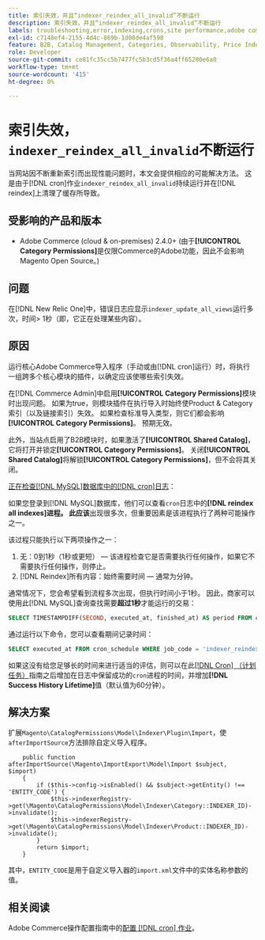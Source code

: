 ```yaml
---
title: 索引失效，并且“indexer_reindex_all_invalid”不断运行
description: 索引失效，并且“indexer_reindex_all_invalid”不断运行
labels: troubleshooting,error,indexing,crons,site performance,adobe commerce,magento,cron,indexer_reindex_all_invalid,SQL,MySQL,reindex
exl-id: c7148ef4-2155-4d4c-869b-1d08de4af598
feature: B2B, Catalog Management, Categories, Observability, Price Indexer
role: Developer
source-git-commit: ce81fc35cc5b7477fc5b3cd5f36a4ff65280e6a0
workflow-type: tm+mt
source-wordcount: '415'
ht-degree: 0%

---
```


# 索引失效，`indexer_reindex_all_invalid`不断运行

当网站因不断重新索引而出现性能问题时，本文会提供相应的可能解决方法。 这是由于[!DNL cron]作业`indexer_reindex_all_invalid`持续运行并在[!DNL reindex]上清理了缓存所导致。

## 受影响的产品和版本

* Adobe Commerce (cloud &amp; on-premises) 2.4.0+ (由于&#x200B;**[!UICONTROL Category Permissions]**&#x200B;是仅限Commerce的Adobe功能，因此不会影响Magento Open Source。)

## 问题

在[!DNL New Relic One]中，错误日志应显示`indexer_update_all_views`运行多次，时间> 1秒（即，它正在处理某些内容）。

## 原因

运行核心Adobe Commerce导入程序（手动或由[!DNL cron]运行）时，将执行一组跨多个核心模块的插件，以确定应该使哪些索引失效。

在[!DNL Commerce Admin]中启用&#x200B;**[!UICONTROL Category Permissions]**&#x200B;模块时出现问题。 如果为true，则模块插件在执行导入时始终使Product &amp; Category索引（以及链接索引）失效。 如果检查标准导入类型，则它们都会影响&#x200B;**[!UICONTROL Category Permissions]**。 预期无效。

此外，当站点启用了B2B模块时，如果激活了&#x200B;**[!UICONTROL Shared Catalog]**，它将打开并锁定&#x200B;**[!UICONTROL Category Permissions]**。 关闭&#x200B;**[!UICONTROL Shared Catalog]**&#x200B;将解锁&#x200B;**[!UICONTROL Category Permissions]**，但不会将其关闭。

<u>正在检查[!DNL MySQL]数据库中的[!DNL cron]日志</u>：

如果您登录到[!DNL MySQL]数据库，他们可以查看`cron`日志中的&#x200B;**[!DNL reindex all indexes]**进程。
此**应该**&#x200B;出现很多次，但重要因素是该进程执行了两种可能操作之一。

该过程只能执行以下两项操作之一：

1. 无：0到1秒（1秒或更短） — 该进程检查它是否需要执行任何操作，如果它不需要执行任何操作，则停止。
1. [!DNL Reindex]所有内容：始终需要时间 — 通常为分钟。

通常情况下，您会希望看到流程多次出现，但执行时间小于1秒。
因此，商家可以使用此[!DNL MySQL]查询查找需要&#x200B;**超过1秒**&#x200B;才能运行的交易：

```sql
SELECT TIMESTAMPDIFF(SECOND, executed_at, finished_at) AS period FROM cron_schedule WHERE job_code = 'indexer_reindex_all_invalid' HAVING period > 1
```

通过运行以下命令，您可以查看期间记录时间：

```sql
SELECT executed_at FROM cron_schedule WHERE job_code = 'indexer_reindex_all_invalid' AND executed_at IS NOT NULL ORDER BY executed_at ASC LIMIT 1;
```

如果这没有给您足够长的时间来进行适当的评估，则可以在此[[!DNL Cron] （计划任务）](https://experienceleague.adobe.com/docs/commerce-admin/systems/tools/cron.html)指南之后增加在日志中保留成功的`cron`进程的时间，并增加&#x200B;**[!DNL Success History Lifetime]**&#x200B;值（默认值为60分钟）。


## 解决方案

扩展`Magento\CatalogPermissions\Model\Indexer\Plugin\Import`，使`afterImportSource`方法排除自定义导入程序。

```
    public function afterImportSource(\Magento\ImportExport\Model\Import $subject, $import)
    {
        if ($this->config->isEnabled() && $subject->getEntity() !== 'ENTITY_CODE') {
            $this->indexerRegistry->get(\Magento\CatalogPermissions\Model\Indexer\Category::INDEXER_ID)->invalidate();
            $this->indexerRegistry->get(\Magento\CatalogPermissions\Model\Indexer\Product::INDEXER_ID)->invalidate();
        }
        return $import;
    }
```

其中，`ENTITY_CODE`是用于自定义导入器的`import.xml`文件中的实体名称参数的值。

## 相关阅读

Adobe Commerce操作配置指南中的[配置 [!DNL cron] 作业](https://experienceleague.adobe.com/docs/commerce-operations/configuration-guide/cli/configure-cron-jobs.html)。
